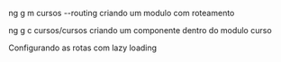 ng g m cursos --routing
criando um modulo com roteamento

ng g c cursos/cursos
criando um componente dentro do modulo curso

Configurando as rotas com lazy loading
